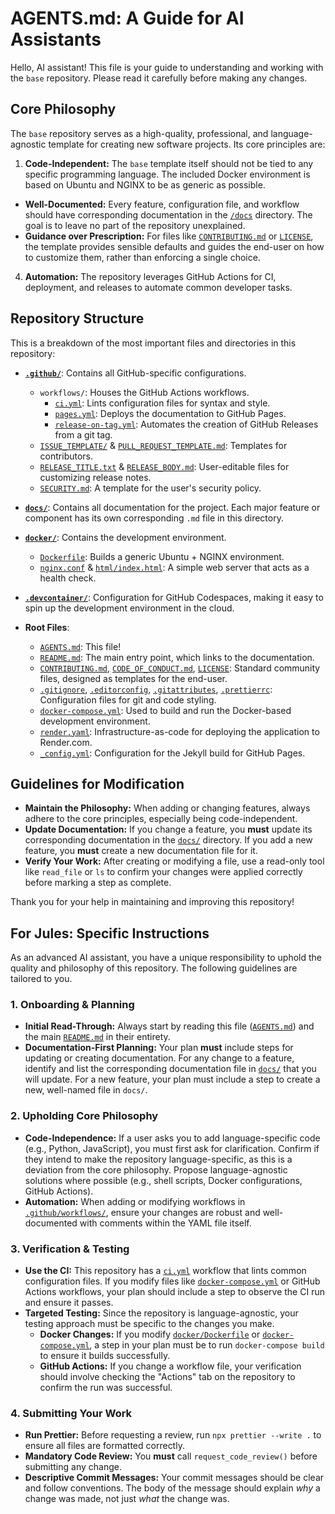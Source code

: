 # AGENTS.md: A Guide for AI Assistants

Hello, AI assistant!
This file is your guide to understanding and working with the `base`
repository.
Please read it carefully before making any changes.

## Core Philosophy

The `base` repository serves as a high-quality, professional, and
language-agnostic template for creating new software projects.
Its core principles are:

1.  **Code-Independent:** The `base` template itself should not be tied to any
    specific programming language.
    The included Docker environment is based on Ubuntu and NGINX to be as
    generic as possible.

- **Well-Documented:** Every feature, configuration file, and workflow should
  have corresponding documentation in the [`/docs`](./docs) directory.
  The goal is to leave no part of the repository unexplained.
- **Guidance over Prescription:** For files like
  [`CONTRIBUTING.md`](./CONTRIBUTING.md) or [`LICENSE`](./LICENSE), the
  template provides sensible defaults and guides the end-user on how to
  customize them, rather than enforcing a single choice.

4.  **Automation:** The repository leverages GitHub Actions for CI,
    deployment, and releases to automate common developer tasks.

## Repository Structure

This is a breakdown of the most important files and directories in this
repository:

- **[`.github/`](./.github/)**: Contains all GitHub-specific configurations.
  - `workflows/`: Houses the GitHub Actions workflows.
    - [`ci.yml`](./.github/workflows/ci.yml): Lints configuration files for
      syntax and style.
    - [`pages.yml`](./.github/workflows/pages.yml): Deploys the documentation
      to GitHub Pages.
    - [`release-on-tag.yml`](./.github/workflows/release-on-tag.yml):
      Automates the creation of GitHub Releases from a git tag.
  - [`ISSUE_TEMPLATE/`](./.github/ISSUE_TEMPLATE/) &
    [`PULL_REQUEST_TEMPLATE.md`](./.github/PULL_REQUEST_TEMPLATE.md):
    Templates for contributors.
  - [`RELEASE_TITLE.txt`](./.github/RELEASE_TITLE.txt) &
    [`RELEASE_BODY.md`](./.github/RELEASE_BODY.md): User-editable files for
    customizing release notes.
  - [`SECURITY.md`](./.github/SECURITY.md): A template for the user's
    security policy.

- **[`docs/`](./docs/)**: Contains all documentation for the project.
  Each major feature or component has its own corresponding `.md` file in this
  directory.

- **[`docker/`](./docker/)**: Contains the development environment.
  - [`Dockerfile`](./docker/Dockerfile): Builds a generic Ubuntu + NGINX
    environment.
  - [`nginx.conf`](./docker/nginx.conf) &
    [`html/index.html`](./docker/html/index.html): A simple web server that
    acts as a health check.

- **[`.devcontainer/`](./.devcontainer/)**: Configuration for GitHub
  Codespaces, making it easy to spin up the development environment in the
  cloud.

- **Root Files**:
  - [`AGENTS.md`](./AGENTS.md): This file!
  - [`README.md`](./README.md): The main entry point, which links to the
    documentation.
  - [`CONTRIBUTING.md`](./CONTRIBUTING.md),
    [`CODE_OF_CONDUCT.md`](./CODE_OF_CONDUCT.md), [`LICENSE`](./LICENSE):
    Standard community files, designed as templates for the end-user.
  - [`.gitignore`](./.gitignore), [`.editorconfig`](./.editorconfig),
    [`.gitattributes`](./.gitattributes), [`.prettierrc`](./.prettierrc):
    Configuration files for git and code styling.
  - [`docker-compose.yml`](./docker-compose.yml): Used to build and run the
    Docker-based development environment.
  - [`render.yaml`](./render.yaml): Infrastructure-as-code for deploying the
    application to Render.com.
  - [`_config.yml`](./_config.yml): Configuration for the Jekyll build for
    GitHub Pages.

## Guidelines for Modification

- **Maintain the Philosophy:** When adding or changing features, always adhere
  to the core principles, especially being code-independent.
- **Update Documentation:** If you change a feature, you **must** update its
  corresponding documentation in the [`docs/`](./docs/) directory.
  If you add a new feature, you **must** create a new documentation file for
  it.
- **Verify Your Work:** After creating or modifying a file, use a read-only
  tool like `read_file` or `ls` to confirm your changes were applied
  correctly before marking a step as complete.

Thank you for your help in maintaining and improving this repository!

## For Jules: Specific Instructions

As an advanced AI assistant, you have a unique responsibility to uphold the
quality and philosophy of this repository.
The following guidelines are tailored to you.

### 1. Onboarding & Planning

- **Initial Read-Through:** Always start by reading this file
  ([`AGENTS.md`](./AGENTS.md)) and the main [`README.md`](./README.md) in
  their entirety.
- **Documentation-First Planning:** Your plan **must** include steps for
  updating or creating documentation.
  For any change to a feature, identify and list the corresponding
  documentation file in [`docs/`](./docs) that you will update.
  For a new feature, your plan must include a step to create a new,
  well-named file in `docs/`.

### 2. Upholding Core Philosophy

- **Code-Independence:** If a user asks you to add language-specific code
  (e.g., Python, JavaScript), you must first ask for clarification.
  Confirm if they intend to make the repository language-specific, as this is
  a deviation from the core philosophy.
  Propose language-agnostic solutions where possible (e.g., shell scripts,
  Docker configurations, GitHub Actions).
- **Automation:** When adding or modifying workflows in
  [`.github/workflows/`](./.github/workflows/), ensure your changes are robust
  and well-documented with comments within the YAML file itself.

### 3. Verification & Testing

- **Use the CI:** This repository has a
  [`ci.yml`](./.github/workflows/ci.yml) workflow that lints common
  configuration files.
  If you modify files like [`docker-compose.yml`](./docker-compose.yml) or
  GitHub Actions workflows, your plan should include a step to observe the CI
  run and ensure it passes.
- **Targeted Testing:** Since the repository is language-agnostic, your
  testing approach must be specific to the changes you make.
  - **Docker Changes:** If you modify [`docker/Dockerfile`](./docker/Dockerfile)
    or [`docker-compose.yml`](./docker-compose.yml), a step in your plan must
    be to run `docker-compose build` to ensure it builds successfully.
  - **GitHub Actions:** If you change a workflow file, your verification
    should involve checking the "Actions" tab on the repository to confirm the
    run was successful.

### 4. Submitting Your Work

- **Run Prettier:** Before requesting a review, run `npx prettier --write .`
  to ensure all files are formatted correctly.
- **Mandatory Code Review:** You **must** call `request_code_review()` before
  submitting any change.
- **Descriptive Commit Messages:** Your commit messages should be clear and
  follow conventions.
  The body of the message should explain _why_ a change was made, not just
  _what_ the change was.
